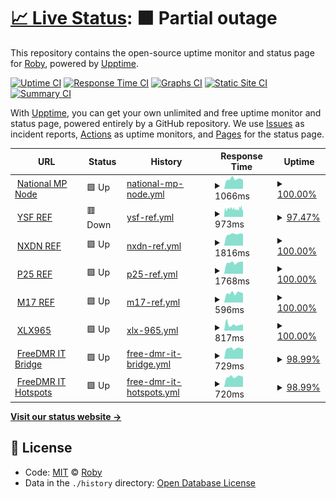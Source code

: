 # [📈 Live Status](https://uptime.hblink.it): <!--live status--> **🟧 Partial outage**

This repository contains the open-source uptime monitor and status page for [Roby](https://uptime.hblink.it), powered by [Upptime](https://github.com/upptime/upptime).

[![Uptime CI](https://github.com/koj-co/upptime/workflows/Uptime%20CI/badge.svg)](https://github.com/koj-co/upptime/actions?query=workflow%3A%22Uptime+CI%22)
[![Response Time CI](https://github.com/koj-co/upptime/workflows/Response%20Time%20CI/badge.svg)](https://github.com/koj-co/upptime/actions?query=workflow%3A%22Response+Time+CI%22)
[![Graphs CI](https://github.com/koj-co/upptime/workflows/Graphs%20CI/badge.svg)](https://github.com/koj-co/upptime/actions?query=workflow%3A%22Graphs+CI%22)
[![Static Site CI](https://github.com/koj-co/upptime/workflows/Static%20Site%20CI/badge.svg)](https://github.com/koj-co/upptime/actions?query=workflow%3A%22Static+Site+CI%22)
[![Summary CI](https://github.com/koj-co/upptime/workflows/Summary%20CI/badge.svg)](https://github.com/koj-co/upptime/actions?query=workflow%3A%22Summary+CI%22)

With [Upptime](https://upptime.js.org), you can get your own unlimited and free uptime monitor and status page, powered entirely by a GitHub repository. We use [Issues](https://github.com/picchiosat/HBLink-Uptime/issues) as incident reports, [Actions](https://github.com/picchiosat/HBLink-Uptime/actions) as uptime monitors, and [Pages](https://uptime.hblink.it) for the status page.

<!--start: status pages-->
<!-- This summary is generated by Upptime (https://github.com/upptime/upptime) -->
<!-- Do not edit this manually, your changes will be overwritten -->
<!-- prettier-ignore -->
| URL | Status | History | Response Time | Uptime |
| --- | ------ | ------- | ------------- | ------ |
| <img alt="" src="https://icons.duckduckgo.com/ip3/dashboard.hblink.it.ico" height="13"> [National MP Node](http://dashboard.hblink.it) | 🟩 Up | [national-mp-node.yml](https://github.com/picchiosat/HBLink-Uptime/commits/HEAD/history/national-mp-node.yml) | <details><summary><img alt="Response time graph" src="./graphs/national-mp-node/response-time-week.png" height="20"> 1066ms</summary><br><a href="https://uptime.hblink.it/history/national-mp-node"><img alt="Response time 1111" src="https://img.shields.io/endpoint?url=https%3A%2F%2Fraw.githubusercontent.com%2Fpicchiosat%2FHBLink-Uptime%2FHEAD%2Fapi%2Fnational-mp-node%2Fresponse-time.json"></a><br><a href="https://uptime.hblink.it/history/national-mp-node"><img alt="24-hour response time 975" src="https://img.shields.io/endpoint?url=https%3A%2F%2Fraw.githubusercontent.com%2Fpicchiosat%2FHBLink-Uptime%2FHEAD%2Fapi%2Fnational-mp-node%2Fresponse-time-day.json"></a><br><a href="https://uptime.hblink.it/history/national-mp-node"><img alt="7-day response time 1066" src="https://img.shields.io/endpoint?url=https%3A%2F%2Fraw.githubusercontent.com%2Fpicchiosat%2FHBLink-Uptime%2FHEAD%2Fapi%2Fnational-mp-node%2Fresponse-time-week.json"></a><br><a href="https://uptime.hblink.it/history/national-mp-node"><img alt="30-day response time 1098" src="https://img.shields.io/endpoint?url=https%3A%2F%2Fraw.githubusercontent.com%2Fpicchiosat%2FHBLink-Uptime%2FHEAD%2Fapi%2Fnational-mp-node%2Fresponse-time-month.json"></a><br><a href="https://uptime.hblink.it/history/national-mp-node"><img alt="1-year response time 1171" src="https://img.shields.io/endpoint?url=https%3A%2F%2Fraw.githubusercontent.com%2Fpicchiosat%2FHBLink-Uptime%2FHEAD%2Fapi%2Fnational-mp-node%2Fresponse-time-year.json"></a></details> | <details><summary><a href="https://uptime.hblink.it/history/national-mp-node">100.00%</a></summary><a href="https://uptime.hblink.it/history/national-mp-node"><img alt="All-time uptime 99.99%" src="https://img.shields.io/endpoint?url=https%3A%2F%2Fraw.githubusercontent.com%2Fpicchiosat%2FHBLink-Uptime%2FHEAD%2Fapi%2Fnational-mp-node%2Fuptime.json"></a><br><a href="https://uptime.hblink.it/history/national-mp-node"><img alt="24-hour uptime 100.00%" src="https://img.shields.io/endpoint?url=https%3A%2F%2Fraw.githubusercontent.com%2Fpicchiosat%2FHBLink-Uptime%2FHEAD%2Fapi%2Fnational-mp-node%2Fuptime-day.json"></a><br><a href="https://uptime.hblink.it/history/national-mp-node"><img alt="7-day uptime 100.00%" src="https://img.shields.io/endpoint?url=https%3A%2F%2Fraw.githubusercontent.com%2Fpicchiosat%2FHBLink-Uptime%2FHEAD%2Fapi%2Fnational-mp-node%2Fuptime-week.json"></a><br><a href="https://uptime.hblink.it/history/national-mp-node"><img alt="30-day uptime 100.00%" src="https://img.shields.io/endpoint?url=https%3A%2F%2Fraw.githubusercontent.com%2Fpicchiosat%2FHBLink-Uptime%2FHEAD%2Fapi%2Fnational-mp-node%2Fuptime-month.json"></a><br><a href="https://uptime.hblink.it/history/national-mp-node"><img alt="1-year uptime 99.99%" src="https://img.shields.io/endpoint?url=https%3A%2F%2Fraw.githubusercontent.com%2Fpicchiosat%2FHBLink-Uptime%2FHEAD%2Fapi%2Fnational-mp-node%2Fuptime-year.json"></a></details>
| <img alt="" src="https://icons.duckduckgo.com/ip3/ysf.freedmr.it.ico" height="13"> [YSF REF](https://ysf.freedmr.it) | 🟥 Down | [ysf-ref.yml](https://github.com/picchiosat/HBLink-Uptime/commits/HEAD/history/ysf-ref.yml) | <details><summary><img alt="Response time graph" src="./graphs/ysf-ref/response-time-week.png" height="20"> 973ms</summary><br><a href="https://uptime.hblink.it/history/ysf-ref"><img alt="Response time 928" src="https://img.shields.io/endpoint?url=https%3A%2F%2Fraw.githubusercontent.com%2Fpicchiosat%2FHBLink-Uptime%2FHEAD%2Fapi%2Fysf-ref%2Fresponse-time.json"></a><br><a href="https://uptime.hblink.it/history/ysf-ref"><img alt="24-hour response time 875" src="https://img.shields.io/endpoint?url=https%3A%2F%2Fraw.githubusercontent.com%2Fpicchiosat%2FHBLink-Uptime%2FHEAD%2Fapi%2Fysf-ref%2Fresponse-time-day.json"></a><br><a href="https://uptime.hblink.it/history/ysf-ref"><img alt="7-day response time 973" src="https://img.shields.io/endpoint?url=https%3A%2F%2Fraw.githubusercontent.com%2Fpicchiosat%2FHBLink-Uptime%2FHEAD%2Fapi%2Fysf-ref%2Fresponse-time-week.json"></a><br><a href="https://uptime.hblink.it/history/ysf-ref"><img alt="30-day response time 1026" src="https://img.shields.io/endpoint?url=https%3A%2F%2Fraw.githubusercontent.com%2Fpicchiosat%2FHBLink-Uptime%2FHEAD%2Fapi%2Fysf-ref%2Fresponse-time-month.json"></a><br><a href="https://uptime.hblink.it/history/ysf-ref"><img alt="1-year response time 960" src="https://img.shields.io/endpoint?url=https%3A%2F%2Fraw.githubusercontent.com%2Fpicchiosat%2FHBLink-Uptime%2FHEAD%2Fapi%2Fysf-ref%2Fresponse-time-year.json"></a></details> | <details><summary><a href="https://uptime.hblink.it/history/ysf-ref">97.47%</a></summary><a href="https://uptime.hblink.it/history/ysf-ref"><img alt="All-time uptime 92.23%" src="https://img.shields.io/endpoint?url=https%3A%2F%2Fraw.githubusercontent.com%2Fpicchiosat%2FHBLink-Uptime%2FHEAD%2Fapi%2Fysf-ref%2Fuptime.json"></a><br><a href="https://uptime.hblink.it/history/ysf-ref"><img alt="24-hour uptime 99.99%" src="https://img.shields.io/endpoint?url=https%3A%2F%2Fraw.githubusercontent.com%2Fpicchiosat%2FHBLink-Uptime%2FHEAD%2Fapi%2Fysf-ref%2Fuptime-day.json"></a><br><a href="https://uptime.hblink.it/history/ysf-ref"><img alt="7-day uptime 97.47%" src="https://img.shields.io/endpoint?url=https%3A%2F%2Fraw.githubusercontent.com%2Fpicchiosat%2FHBLink-Uptime%2FHEAD%2Fapi%2Fysf-ref%2Fuptime-week.json"></a><br><a href="https://uptime.hblink.it/history/ysf-ref"><img alt="30-day uptime 97.73%" src="https://img.shields.io/endpoint?url=https%3A%2F%2Fraw.githubusercontent.com%2Fpicchiosat%2FHBLink-Uptime%2FHEAD%2Fapi%2Fysf-ref%2Fuptime-month.json"></a><br><a href="https://uptime.hblink.it/history/ysf-ref"><img alt="1-year uptime 79.95%" src="https://img.shields.io/endpoint?url=https%3A%2F%2Fraw.githubusercontent.com%2Fpicchiosat%2FHBLink-Uptime%2FHEAD%2Fapi%2Fysf-ref%2Fuptime-year.json"></a></details>
| <img alt="" src="https://icons.duckduckgo.com/ip3/nxdn.hblink.it.ico" height="13"> [NXDN REF](https://nxdn.hblink.it) | 🟩 Up | [nxdn-ref.yml](https://github.com/picchiosat/HBLink-Uptime/commits/HEAD/history/nxdn-ref.yml) | <details><summary><img alt="Response time graph" src="./graphs/nxdn-ref/response-time-week.png" height="20"> 1816ms</summary><br><a href="https://uptime.hblink.it/history/nxdn-ref"><img alt="Response time 1902" src="https://img.shields.io/endpoint?url=https%3A%2F%2Fraw.githubusercontent.com%2Fpicchiosat%2FHBLink-Uptime%2FHEAD%2Fapi%2Fnxdn-ref%2Fresponse-time.json"></a><br><a href="https://uptime.hblink.it/history/nxdn-ref"><img alt="24-hour response time 1832" src="https://img.shields.io/endpoint?url=https%3A%2F%2Fraw.githubusercontent.com%2Fpicchiosat%2FHBLink-Uptime%2FHEAD%2Fapi%2Fnxdn-ref%2Fresponse-time-day.json"></a><br><a href="https://uptime.hblink.it/history/nxdn-ref"><img alt="7-day response time 1816" src="https://img.shields.io/endpoint?url=https%3A%2F%2Fraw.githubusercontent.com%2Fpicchiosat%2FHBLink-Uptime%2FHEAD%2Fapi%2Fnxdn-ref%2Fresponse-time-week.json"></a><br><a href="https://uptime.hblink.it/history/nxdn-ref"><img alt="30-day response time 1796" src="https://img.shields.io/endpoint?url=https%3A%2F%2Fraw.githubusercontent.com%2Fpicchiosat%2FHBLink-Uptime%2FHEAD%2Fapi%2Fnxdn-ref%2Fresponse-time-month.json"></a><br><a href="https://uptime.hblink.it/history/nxdn-ref"><img alt="1-year response time 1909" src="https://img.shields.io/endpoint?url=https%3A%2F%2Fraw.githubusercontent.com%2Fpicchiosat%2FHBLink-Uptime%2FHEAD%2Fapi%2Fnxdn-ref%2Fresponse-time-year.json"></a></details> | <details><summary><a href="https://uptime.hblink.it/history/nxdn-ref">100.00%</a></summary><a href="https://uptime.hblink.it/history/nxdn-ref"><img alt="All-time uptime 99.99%" src="https://img.shields.io/endpoint?url=https%3A%2F%2Fraw.githubusercontent.com%2Fpicchiosat%2FHBLink-Uptime%2FHEAD%2Fapi%2Fnxdn-ref%2Fuptime.json"></a><br><a href="https://uptime.hblink.it/history/nxdn-ref"><img alt="24-hour uptime 100.00%" src="https://img.shields.io/endpoint?url=https%3A%2F%2Fraw.githubusercontent.com%2Fpicchiosat%2FHBLink-Uptime%2FHEAD%2Fapi%2Fnxdn-ref%2Fuptime-day.json"></a><br><a href="https://uptime.hblink.it/history/nxdn-ref"><img alt="7-day uptime 100.00%" src="https://img.shields.io/endpoint?url=https%3A%2F%2Fraw.githubusercontent.com%2Fpicchiosat%2FHBLink-Uptime%2FHEAD%2Fapi%2Fnxdn-ref%2Fuptime-week.json"></a><br><a href="https://uptime.hblink.it/history/nxdn-ref"><img alt="30-day uptime 100.00%" src="https://img.shields.io/endpoint?url=https%3A%2F%2Fraw.githubusercontent.com%2Fpicchiosat%2FHBLink-Uptime%2FHEAD%2Fapi%2Fnxdn-ref%2Fuptime-month.json"></a><br><a href="https://uptime.hblink.it/history/nxdn-ref"><img alt="1-year uptime 99.98%" src="https://img.shields.io/endpoint?url=https%3A%2F%2Fraw.githubusercontent.com%2Fpicchiosat%2FHBLink-Uptime%2FHEAD%2Fapi%2Fnxdn-ref%2Fuptime-year.json"></a></details>
| <img alt="" src="https://icons.duckduckgo.com/ip3/p25.hblink.it.ico" height="13"> [P25 REF](https://p25.hblink.it) | 🟩 Up | [p25-ref.yml](https://github.com/picchiosat/HBLink-Uptime/commits/HEAD/history/p25-ref.yml) | <details><summary><img alt="Response time graph" src="./graphs/p25-ref/response-time-week.png" height="20"> 1768ms</summary><br><a href="https://uptime.hblink.it/history/p25-ref"><img alt="Response time 1832" src="https://img.shields.io/endpoint?url=https%3A%2F%2Fraw.githubusercontent.com%2Fpicchiosat%2FHBLink-Uptime%2FHEAD%2Fapi%2Fp25-ref%2Fresponse-time.json"></a><br><a href="https://uptime.hblink.it/history/p25-ref"><img alt="24-hour response time 1915" src="https://img.shields.io/endpoint?url=https%3A%2F%2Fraw.githubusercontent.com%2Fpicchiosat%2FHBLink-Uptime%2FHEAD%2Fapi%2Fp25-ref%2Fresponse-time-day.json"></a><br><a href="https://uptime.hblink.it/history/p25-ref"><img alt="7-day response time 1768" src="https://img.shields.io/endpoint?url=https%3A%2F%2Fraw.githubusercontent.com%2Fpicchiosat%2FHBLink-Uptime%2FHEAD%2Fapi%2Fp25-ref%2Fresponse-time-week.json"></a><br><a href="https://uptime.hblink.it/history/p25-ref"><img alt="30-day response time 1794" src="https://img.shields.io/endpoint?url=https%3A%2F%2Fraw.githubusercontent.com%2Fpicchiosat%2FHBLink-Uptime%2FHEAD%2Fapi%2Fp25-ref%2Fresponse-time-month.json"></a><br><a href="https://uptime.hblink.it/history/p25-ref"><img alt="1-year response time 1842" src="https://img.shields.io/endpoint?url=https%3A%2F%2Fraw.githubusercontent.com%2Fpicchiosat%2FHBLink-Uptime%2FHEAD%2Fapi%2Fp25-ref%2Fresponse-time-year.json"></a></details> | <details><summary><a href="https://uptime.hblink.it/history/p25-ref">100.00%</a></summary><a href="https://uptime.hblink.it/history/p25-ref"><img alt="All-time uptime 99.99%" src="https://img.shields.io/endpoint?url=https%3A%2F%2Fraw.githubusercontent.com%2Fpicchiosat%2FHBLink-Uptime%2FHEAD%2Fapi%2Fp25-ref%2Fuptime.json"></a><br><a href="https://uptime.hblink.it/history/p25-ref"><img alt="24-hour uptime 100.00%" src="https://img.shields.io/endpoint?url=https%3A%2F%2Fraw.githubusercontent.com%2Fpicchiosat%2FHBLink-Uptime%2FHEAD%2Fapi%2Fp25-ref%2Fuptime-day.json"></a><br><a href="https://uptime.hblink.it/history/p25-ref"><img alt="7-day uptime 100.00%" src="https://img.shields.io/endpoint?url=https%3A%2F%2Fraw.githubusercontent.com%2Fpicchiosat%2FHBLink-Uptime%2FHEAD%2Fapi%2Fp25-ref%2Fuptime-week.json"></a><br><a href="https://uptime.hblink.it/history/p25-ref"><img alt="30-day uptime 100.00%" src="https://img.shields.io/endpoint?url=https%3A%2F%2Fraw.githubusercontent.com%2Fpicchiosat%2FHBLink-Uptime%2FHEAD%2Fapi%2Fp25-ref%2Fuptime-month.json"></a><br><a href="https://uptime.hblink.it/history/p25-ref"><img alt="1-year uptime 99.98%" src="https://img.shields.io/endpoint?url=https%3A%2F%2Fraw.githubusercontent.com%2Fpicchiosat%2FHBLink-Uptime%2FHEAD%2Fapi%2Fp25-ref%2Fuptime-year.json"></a></details>
| <img alt="" src="https://icons.duckduckgo.com/ip3/m17ita.hblink.it.ico" height="13"> [M17 REF](https://m17ita.hblink.it) | 🟩 Up | [m17-ref.yml](https://github.com/picchiosat/HBLink-Uptime/commits/HEAD/history/m17-ref.yml) | <details><summary><img alt="Response time graph" src="./graphs/m17-ref/response-time-week.png" height="20"> 596ms</summary><br><a href="https://uptime.hblink.it/history/m17-ref"><img alt="Response time 726" src="https://img.shields.io/endpoint?url=https%3A%2F%2Fraw.githubusercontent.com%2Fpicchiosat%2FHBLink-Uptime%2FHEAD%2Fapi%2Fm17-ref%2Fresponse-time.json"></a><br><a href="https://uptime.hblink.it/history/m17-ref"><img alt="24-hour response time 580" src="https://img.shields.io/endpoint?url=https%3A%2F%2Fraw.githubusercontent.com%2Fpicchiosat%2FHBLink-Uptime%2FHEAD%2Fapi%2Fm17-ref%2Fresponse-time-day.json"></a><br><a href="https://uptime.hblink.it/history/m17-ref"><img alt="7-day response time 596" src="https://img.shields.io/endpoint?url=https%3A%2F%2Fraw.githubusercontent.com%2Fpicchiosat%2FHBLink-Uptime%2FHEAD%2Fapi%2Fm17-ref%2Fresponse-time-week.json"></a><br><a href="https://uptime.hblink.it/history/m17-ref"><img alt="30-day response time 661" src="https://img.shields.io/endpoint?url=https%3A%2F%2Fraw.githubusercontent.com%2Fpicchiosat%2FHBLink-Uptime%2FHEAD%2Fapi%2Fm17-ref%2Fresponse-time-month.json"></a><br><a href="https://uptime.hblink.it/history/m17-ref"><img alt="1-year response time 705" src="https://img.shields.io/endpoint?url=https%3A%2F%2Fraw.githubusercontent.com%2Fpicchiosat%2FHBLink-Uptime%2FHEAD%2Fapi%2Fm17-ref%2Fresponse-time-year.json"></a></details> | <details><summary><a href="https://uptime.hblink.it/history/m17-ref">100.00%</a></summary><a href="https://uptime.hblink.it/history/m17-ref"><img alt="All-time uptime 99.63%" src="https://img.shields.io/endpoint?url=https%3A%2F%2Fraw.githubusercontent.com%2Fpicchiosat%2FHBLink-Uptime%2FHEAD%2Fapi%2Fm17-ref%2Fuptime.json"></a><br><a href="https://uptime.hblink.it/history/m17-ref"><img alt="24-hour uptime 100.00%" src="https://img.shields.io/endpoint?url=https%3A%2F%2Fraw.githubusercontent.com%2Fpicchiosat%2FHBLink-Uptime%2FHEAD%2Fapi%2Fm17-ref%2Fuptime-day.json"></a><br><a href="https://uptime.hblink.it/history/m17-ref"><img alt="7-day uptime 100.00%" src="https://img.shields.io/endpoint?url=https%3A%2F%2Fraw.githubusercontent.com%2Fpicchiosat%2FHBLink-Uptime%2FHEAD%2Fapi%2Fm17-ref%2Fuptime-week.json"></a><br><a href="https://uptime.hblink.it/history/m17-ref"><img alt="30-day uptime 100.00%" src="https://img.shields.io/endpoint?url=https%3A%2F%2Fraw.githubusercontent.com%2Fpicchiosat%2FHBLink-Uptime%2FHEAD%2Fapi%2Fm17-ref%2Fuptime-month.json"></a><br><a href="https://uptime.hblink.it/history/m17-ref"><img alt="1-year uptime 99.05%" src="https://img.shields.io/endpoint?url=https%3A%2F%2Fraw.githubusercontent.com%2Fpicchiosat%2FHBLink-Uptime%2FHEAD%2Fapi%2Fm17-ref%2Fuptime-year.json"></a></details>
| <img alt="" src="https://icons.duckduckgo.com/ip3/xlx965.hblink.it.ico" height="13"> [XLX965](https://xlx965.hblink.it) | 🟩 Up | [xlx-965.yml](https://github.com/picchiosat/HBLink-Uptime/commits/HEAD/history/xlx-965.yml) | <details><summary><img alt="Response time graph" src="./graphs/xlx-965/response-time-week.png" height="20"> 817ms</summary><br><a href="https://uptime.hblink.it/history/xlx-965"><img alt="Response time 908" src="https://img.shields.io/endpoint?url=https%3A%2F%2Fraw.githubusercontent.com%2Fpicchiosat%2FHBLink-Uptime%2FHEAD%2Fapi%2Fxlx-965%2Fresponse-time.json"></a><br><a href="https://uptime.hblink.it/history/xlx-965"><img alt="24-hour response time 947" src="https://img.shields.io/endpoint?url=https%3A%2F%2Fraw.githubusercontent.com%2Fpicchiosat%2FHBLink-Uptime%2FHEAD%2Fapi%2Fxlx-965%2Fresponse-time-day.json"></a><br><a href="https://uptime.hblink.it/history/xlx-965"><img alt="7-day response time 817" src="https://img.shields.io/endpoint?url=https%3A%2F%2Fraw.githubusercontent.com%2Fpicchiosat%2FHBLink-Uptime%2FHEAD%2Fapi%2Fxlx-965%2Fresponse-time-week.json"></a><br><a href="https://uptime.hblink.it/history/xlx-965"><img alt="30-day response time 978" src="https://img.shields.io/endpoint?url=https%3A%2F%2Fraw.githubusercontent.com%2Fpicchiosat%2FHBLink-Uptime%2FHEAD%2Fapi%2Fxlx-965%2Fresponse-time-month.json"></a><br><a href="https://uptime.hblink.it/history/xlx-965"><img alt="1-year response time 918" src="https://img.shields.io/endpoint?url=https%3A%2F%2Fraw.githubusercontent.com%2Fpicchiosat%2FHBLink-Uptime%2FHEAD%2Fapi%2Fxlx-965%2Fresponse-time-year.json"></a></details> | <details><summary><a href="https://uptime.hblink.it/history/xlx-965">100.00%</a></summary><a href="https://uptime.hblink.it/history/xlx-965"><img alt="All-time uptime 99.58%" src="https://img.shields.io/endpoint?url=https%3A%2F%2Fraw.githubusercontent.com%2Fpicchiosat%2FHBLink-Uptime%2FHEAD%2Fapi%2Fxlx-965%2Fuptime.json"></a><br><a href="https://uptime.hblink.it/history/xlx-965"><img alt="24-hour uptime 100.00%" src="https://img.shields.io/endpoint?url=https%3A%2F%2Fraw.githubusercontent.com%2Fpicchiosat%2FHBLink-Uptime%2FHEAD%2Fapi%2Fxlx-965%2Fuptime-day.json"></a><br><a href="https://uptime.hblink.it/history/xlx-965"><img alt="7-day uptime 100.00%" src="https://img.shields.io/endpoint?url=https%3A%2F%2Fraw.githubusercontent.com%2Fpicchiosat%2FHBLink-Uptime%2FHEAD%2Fapi%2Fxlx-965%2Fuptime-week.json"></a><br><a href="https://uptime.hblink.it/history/xlx-965"><img alt="30-day uptime 99.96%" src="https://img.shields.io/endpoint?url=https%3A%2F%2Fraw.githubusercontent.com%2Fpicchiosat%2FHBLink-Uptime%2FHEAD%2Fapi%2Fxlx-965%2Fuptime-month.json"></a><br><a href="https://uptime.hblink.it/history/xlx-965"><img alt="1-year uptime 99.03%" src="https://img.shields.io/endpoint?url=https%3A%2F%2Fraw.githubusercontent.com%2Fpicchiosat%2FHBLink-Uptime%2FHEAD%2Fapi%2Fxlx-965%2Fuptime-year.json"></a></details>
| <img alt="" src="https://icons.duckduckgo.com/ip3/dashboard.freedmr.it.ico" height="13"> [FreeDMR IT Bridge](https://dashboard.freedmr.it) | 🟩 Up | [free-dmr-it-bridge.yml](https://github.com/picchiosat/HBLink-Uptime/commits/HEAD/history/free-dmr-it-bridge.yml) | <details><summary><img alt="Response time graph" src="./graphs/free-dmr-it-bridge/response-time-week.png" height="20"> 729ms</summary><br><a href="https://uptime.hblink.it/history/free-dmr-it-bridge"><img alt="Response time 718" src="https://img.shields.io/endpoint?url=https%3A%2F%2Fraw.githubusercontent.com%2Fpicchiosat%2FHBLink-Uptime%2FHEAD%2Fapi%2Ffree-dmr-it-bridge%2Fresponse-time.json"></a><br><a href="https://uptime.hblink.it/history/free-dmr-it-bridge"><img alt="24-hour response time 707" src="https://img.shields.io/endpoint?url=https%3A%2F%2Fraw.githubusercontent.com%2Fpicchiosat%2FHBLink-Uptime%2FHEAD%2Fapi%2Ffree-dmr-it-bridge%2Fresponse-time-day.json"></a><br><a href="https://uptime.hblink.it/history/free-dmr-it-bridge"><img alt="7-day response time 729" src="https://img.shields.io/endpoint?url=https%3A%2F%2Fraw.githubusercontent.com%2Fpicchiosat%2FHBLink-Uptime%2FHEAD%2Fapi%2Ffree-dmr-it-bridge%2Fresponse-time-week.json"></a><br><a href="https://uptime.hblink.it/history/free-dmr-it-bridge"><img alt="30-day response time 750" src="https://img.shields.io/endpoint?url=https%3A%2F%2Fraw.githubusercontent.com%2Fpicchiosat%2FHBLink-Uptime%2FHEAD%2Fapi%2Ffree-dmr-it-bridge%2Fresponse-time-month.json"></a><br><a href="https://uptime.hblink.it/history/free-dmr-it-bridge"><img alt="1-year response time 754" src="https://img.shields.io/endpoint?url=https%3A%2F%2Fraw.githubusercontent.com%2Fpicchiosat%2FHBLink-Uptime%2FHEAD%2Fapi%2Ffree-dmr-it-bridge%2Fresponse-time-year.json"></a></details> | <details><summary><a href="https://uptime.hblink.it/history/free-dmr-it-bridge">98.99%</a></summary><a href="https://uptime.hblink.it/history/free-dmr-it-bridge"><img alt="All-time uptime 99.63%" src="https://img.shields.io/endpoint?url=https%3A%2F%2Fraw.githubusercontent.com%2Fpicchiosat%2FHBLink-Uptime%2FHEAD%2Fapi%2Ffree-dmr-it-bridge%2Fuptime.json"></a><br><a href="https://uptime.hblink.it/history/free-dmr-it-bridge"><img alt="24-hour uptime 100.00%" src="https://img.shields.io/endpoint?url=https%3A%2F%2Fraw.githubusercontent.com%2Fpicchiosat%2FHBLink-Uptime%2FHEAD%2Fapi%2Ffree-dmr-it-bridge%2Fuptime-day.json"></a><br><a href="https://uptime.hblink.it/history/free-dmr-it-bridge"><img alt="7-day uptime 98.99%" src="https://img.shields.io/endpoint?url=https%3A%2F%2Fraw.githubusercontent.com%2Fpicchiosat%2FHBLink-Uptime%2FHEAD%2Fapi%2Ffree-dmr-it-bridge%2Fuptime-week.json"></a><br><a href="https://uptime.hblink.it/history/free-dmr-it-bridge"><img alt="30-day uptime 99.11%" src="https://img.shields.io/endpoint?url=https%3A%2F%2Fraw.githubusercontent.com%2Fpicchiosat%2FHBLink-Uptime%2FHEAD%2Fapi%2Ffree-dmr-it-bridge%2Fuptime-month.json"></a><br><a href="https://uptime.hblink.it/history/free-dmr-it-bridge"><img alt="1-year uptime 99.26%" src="https://img.shields.io/endpoint?url=https%3A%2F%2Fraw.githubusercontent.com%2Fpicchiosat%2FHBLink-Uptime%2FHEAD%2Fapi%2Ffree-dmr-it-bridge%2Fuptime-year.json"></a></details>
| <img alt="" src="https://icons.duckduckgo.com/ip3/hotspot.freedmr.it.ico" height="13"> [FreeDMR IT Hotspots](https://hotspot.freedmr.it) | 🟩 Up | [free-dmr-it-hotspots.yml](https://github.com/picchiosat/HBLink-Uptime/commits/HEAD/history/free-dmr-it-hotspots.yml) | <details><summary><img alt="Response time graph" src="./graphs/free-dmr-it-hotspots/response-time-week.png" height="20"> 720ms</summary><br><a href="https://uptime.hblink.it/history/free-dmr-it-hotspots"><img alt="Response time 730" src="https://img.shields.io/endpoint?url=https%3A%2F%2Fraw.githubusercontent.com%2Fpicchiosat%2FHBLink-Uptime%2FHEAD%2Fapi%2Ffree-dmr-it-hotspots%2Fresponse-time.json"></a><br><a href="https://uptime.hblink.it/history/free-dmr-it-hotspots"><img alt="24-hour response time 719" src="https://img.shields.io/endpoint?url=https%3A%2F%2Fraw.githubusercontent.com%2Fpicchiosat%2FHBLink-Uptime%2FHEAD%2Fapi%2Ffree-dmr-it-hotspots%2Fresponse-time-day.json"></a><br><a href="https://uptime.hblink.it/history/free-dmr-it-hotspots"><img alt="7-day response time 720" src="https://img.shields.io/endpoint?url=https%3A%2F%2Fraw.githubusercontent.com%2Fpicchiosat%2FHBLink-Uptime%2FHEAD%2Fapi%2Ffree-dmr-it-hotspots%2Fresponse-time-week.json"></a><br><a href="https://uptime.hblink.it/history/free-dmr-it-hotspots"><img alt="30-day response time 766" src="https://img.shields.io/endpoint?url=https%3A%2F%2Fraw.githubusercontent.com%2Fpicchiosat%2FHBLink-Uptime%2FHEAD%2Fapi%2Ffree-dmr-it-hotspots%2Fresponse-time-month.json"></a><br><a href="https://uptime.hblink.it/history/free-dmr-it-hotspots"><img alt="1-year response time 775" src="https://img.shields.io/endpoint?url=https%3A%2F%2Fraw.githubusercontent.com%2Fpicchiosat%2FHBLink-Uptime%2FHEAD%2Fapi%2Ffree-dmr-it-hotspots%2Fresponse-time-year.json"></a></details> | <details><summary><a href="https://uptime.hblink.it/history/free-dmr-it-hotspots">98.99%</a></summary><a href="https://uptime.hblink.it/history/free-dmr-it-hotspots"><img alt="All-time uptime 99.38%" src="https://img.shields.io/endpoint?url=https%3A%2F%2Fraw.githubusercontent.com%2Fpicchiosat%2FHBLink-Uptime%2FHEAD%2Fapi%2Ffree-dmr-it-hotspots%2Fuptime.json"></a><br><a href="https://uptime.hblink.it/history/free-dmr-it-hotspots"><img alt="24-hour uptime 100.00%" src="https://img.shields.io/endpoint?url=https%3A%2F%2Fraw.githubusercontent.com%2Fpicchiosat%2FHBLink-Uptime%2FHEAD%2Fapi%2Ffree-dmr-it-hotspots%2Fuptime-day.json"></a><br><a href="https://uptime.hblink.it/history/free-dmr-it-hotspots"><img alt="7-day uptime 98.99%" src="https://img.shields.io/endpoint?url=https%3A%2F%2Fraw.githubusercontent.com%2Fpicchiosat%2FHBLink-Uptime%2FHEAD%2Fapi%2Ffree-dmr-it-hotspots%2Fuptime-week.json"></a><br><a href="https://uptime.hblink.it/history/free-dmr-it-hotspots"><img alt="30-day uptime 99.11%" src="https://img.shields.io/endpoint?url=https%3A%2F%2Fraw.githubusercontent.com%2Fpicchiosat%2FHBLink-Uptime%2FHEAD%2Fapi%2Ffree-dmr-it-hotspots%2Fuptime-month.json"></a><br><a href="https://uptime.hblink.it/history/free-dmr-it-hotspots"><img alt="1-year uptime 98.75%" src="https://img.shields.io/endpoint?url=https%3A%2F%2Fraw.githubusercontent.com%2Fpicchiosat%2FHBLink-Uptime%2FHEAD%2Fapi%2Ffree-dmr-it-hotspots%2Fuptime-year.json"></a></details>

<!--end: status pages-->

[**Visit our status website →**](https://uptime.hblink.it)

## 📄 License

- Code: [MIT](./LICENSE) © [Roby](https://uptime.hblink.it)
- Data in the `./history` directory: [Open Database License](https://opendatacommons.org/licenses/odbl/1-0/)
